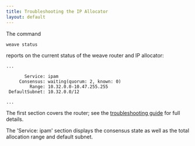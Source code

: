 ```yaml
---
title: Troubleshooting the IP Allocator
layout: default
---
```



The command

    weave status

reports on the current status of the weave router and IP allocator:

````
...

       Service: ipam
     Consensus: waiting(quorum: 2, known: 0)
         Range: 10.32.0.0-10.47.255.255
 DefaultSubnet: 10.32.0.0/12

...
````

The first section covers the router; see the [troubleshooting
guide](site/troubleshooting.md#weave-status) for full details.

The 'Service: ipam' section displays the consensus state as well as
the total allocation range and default subnet.
